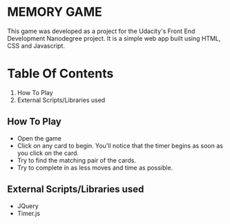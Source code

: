 # MEMORY GAME
This game was developed as a project for the Udacity's Front End Development Nanodegree project. It is a simple web app built using HTML, CSS and Javascript.

# Table Of Contents
1. How To Play
2. External Scripts/Libraries used
## How To Play
* Open the game
* Click on any card to begin. You'll notice that the timer begins as soon as you click on the card.
* Try to find the matching pair of the cards.
* Try to complete in as less moves and time as possible.

## External Scripts/Libraries used
* JQuery
* Timer.js
